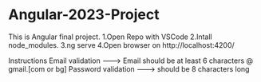 # Angular-2023-Project
This is Angular final project.
1.Open Repo with VSCode
2.Intall node_modules.
3.ng serve 
4.Open browser on http://localhost:4200/
  

  Instructions
  Email validation ---> Email should be at least 6 characters @ gmail.[com or bg]
  Password validation ---> should be 8 characters long
